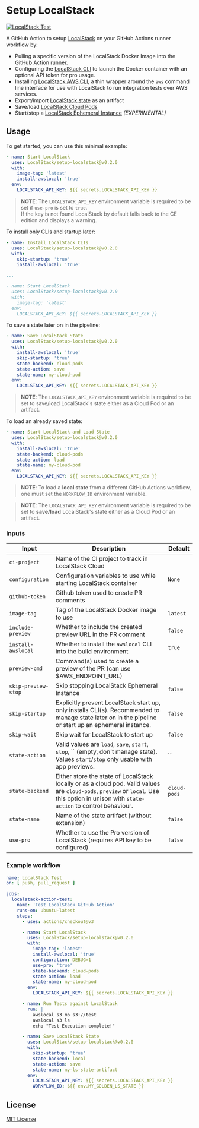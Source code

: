 # Setup LocalStack

[![LocalStack Test](https://github.com/LocalStack/setup-localstack/actions/workflows/ci.yml/badge.svg)](https://github.com/LocalStack/setup-localstack/actions/workflows/ci.yml)


A GitHub Action to setup [LocalStack](https://github.com/localstack/localstack) on your GitHub Actions runner workflow by:

- Pulling a specific version of the LocalStack Docker Image into the GitHub Action runner.
- Configuring the [LocalStack CLI](https://docs.localstack.cloud/get-started/#localstack-cli) to launch the Docker container with an optional API token for pro usage.
- Installing [LocalStack AWS CLI](https://github.com/localstack/awscli-local), a thin wrapper around the `aws` command line interface for use with LocalStack to run integration tests over AWS services.
- Export/import [LocalStack state](https://docs.localstack.cloud/user-guide/state-management/export-import-state/) as an artifact
- Save/load [LocalStack Cloud Pods](https://docs.localstack.cloud/user-guide/state-management/cloud-pods/)
- Start/stop a [LocalStack Ephemeral Instance](https://docs.localstack.cloud/user-guide/cloud-sandbox/application-previews/) _(EXPERIMENTAL)_

## Usage

To get started, you can use this minimal example:

```yml
- name: Start LocalStack
  uses: LocalStack/setup-localstack@v0.2.0
  with:
    image-tag: 'latest'
    install-awslocal: 'true'
  env:
    LOCALSTACK_API_KEY: ${{ secrets.LOCALSTACK_API_KEY }}
```
> **NOTE**: The `LOCALSTACK_API_KEY` environment variable is required to be set if `use-pro` is set to `true`.  
If the key is not found LocalStack by default falls back to the CE edition and displays a warning.

To install only CLIs and startup later:
```yml
- name: Install LocalStack CLIs
  uses: LocalStack/setup-localstack@v0.2.0
  with:
    skip-startup: 'true'
    install-awslocal: 'true'

...

- name: Start LocalStack
  uses: LocalStack/setup-localstack@v0.2.0
  with:
    image-tag: 'latest'
  env:
    LOCALSTACK_API_KEY: ${{ secrets.LOCALSTACK_API_KEY }}
```

To save a state later on in the pipeline:
```yml
- name: Save LocalStack State
  uses: LocalStack/setup-localstack@v0.2.0
  with:
    install-awslocal: 'true'
    skip-startup: 'true'
    state-backend: cloud-pods
    state-action: save
    state-name: my-cloud-pod
  env:
    LOCALSTACK_API_KEY: ${{ secrets.LOCALSTACK_API_KEY }}
```
> **NOTE**: The `LOCALSTACK_API_KEY` environment variable is required to be set to save/load LocalStack's state either as a Cloud Pod or an artifact.

To load an already saved state:
```yml
- name: Start LocalStack and Load State
  uses: LocalStack/setup-localstack@v0.2.0
  with:
    install-awslocal: 'true'
    state-backend: cloud-pods
    state-action: load
    state-name: my-cloud-pod
  env:
    LOCALSTACK_API_KEY: ${{ secrets.LOCALSTACK_API_KEY }}
```
> **NOTE**: To load a **local state** from a different GitHub Actions workflow, one must set the `WORKFLOW_ID` environment variable.

> **NOTE**: The `LOCALSTACK_API_KEY` environment variable is required to be set to **save/load** LocalStack's state either as a Cloud Pod or an artifact.


### Inputs

| Input              | Description                                                                      | Default  |
| ------------------ | -------------------------------------------------------------------------------- | -------- |
| `ci-project`          | Name of the CI project to track in LocalStack Cloud |  |
| `configuration`    | Configuration variables to use while starting LocalStack container               | `None`   |
| `github-token`          | Github token used to create PR comments |  |
| `image-tag`        | Tag of the LocalStack Docker image to use                                        | `latest` |
| `include-preview`          | Whether to include the created preview URL in the PR comment | `false` |
| `install-awslocal` | Whether to install the `awslocal` CLI into the build environment                 | `true`   |
| `preview-cmd`          | Command(s) used to create a preview of the PR (can use $AWS_ENDPOINT_URL) |  |
| `skip-preview-stop`        | Skip stopping LocalStack Ephemeral Instance | `false`  |
| `skip-startup`     | Explicitly prevent LocalStack start up, only installs CLI(s). Recommended to manage state later on in the pipeline or start up an ephemeral instance. | `false`  |
| `skip-wait`        | Skip wait for LocalStack to start up | `false`  |
| `state-action`     | Valid values are `load`, `save`, `start`, `stop`, `` (empty, don't manage state). Values `start`/`stop` only usable with app previews.  | `` |
| `state-backend`    | Either store the state of LocalStack locally or as a cloud pod. Valid values are `cloud-pods`, `preview` or `local`. Use this option in unison with `state-action` to control behaviour. | `cloud-pods`  |
| `state-name`       | Name of the state artifact (without extension) | `false`  |
| `use-pro`          | Whether to use the Pro version of LocalStack (requires API key to be configured) | `false`  |

### Example workflow
```yml
name: LocalStack Test
on: [ push, pull_request ]

jobs:
  localstack-action-test:
    name: 'Test LocalStack GitHub Action'
    runs-on: ubuntu-latest
    steps:
      - uses: actions/checkout@v3

      - name: Start LocalStack
        uses: LocalStack/setup-localstack@v0.2.0
        with:
          image-tag: 'latest'
          install-awslocal: 'true'
          configuration: DEBUG=1
          use-pro: 'true'
          state-backend: cloud-pods
          state-action: load
          state-name: my-cloud-pod
        env:
          LOCALSTACK_API_KEY: ${{ secrets.LOCALSTACK_API_KEY }}

      - name: Run Tests against LocalStack
        run: |
          awslocal s3 mb s3://test
          awslocal s3 ls
          echo "Test Execution complete!"

      - name: Save LocalStack State
        uses: LocalStack/setup-localstack@v0.2.0
        with:
          skip-startup: 'true'
          state-backend: local
          state-action: save
          state-name: my-ls-state-artifact
        env:
          LOCALSTACK_API_KEY: ${{ secrets.LOCALSTACK_API_KEY }}
          WORKFLOW_ID: ${{ env.MY_GOLDEN_LS_STATE }}
```

## License

[MIT License](LICENSE)
